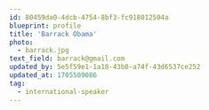 ```yaml
---
id: 80459da0-4dcb-4754-8bf3-fc918012504a
blueprint: profile
title: 'Barrack Obama'
photo:
  - barrack.jpg
text_field: barrack@gmail.com
updated_by: 5e5f59e1-1a18-43b0-a74f-43d6537ce252
updated_at: 1705509086
tag:
  - international-speaker
---
```

